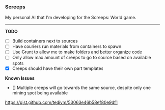 ### Screeps

My personal AI that I'm developing for the Screeps: World game.

---

**TODO**

-   [ ] Build containers next to sources
-   [ ] Have couriers run materials from containers to spawn
-   [ ] Use Grunt to allow me to make folders and better organize code
-   [ ] Only allow max amount of creeps to go to source based on available spots
-   [x] Creeps should have their own part templates

**Known Issues**

-   [] Multiple creeps will go towards the same source, despite only one mining spot being available

https://gist.github.com/tedivm/53063e46b58ef80e9df1
